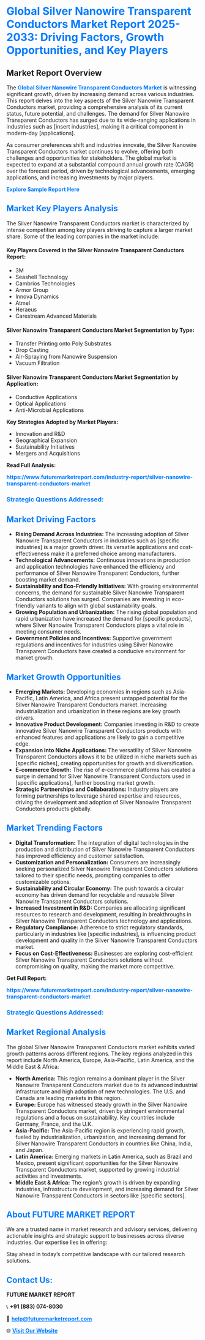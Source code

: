 <h1 style="color: #007BFF;">Global Silver Nanowire Transparent Conductors Market Report 2025-2033: Driving Factors, Growth Opportunities, and Key Players</h1>

<section id="overview">
<h2>Market Report Overview</h2>
<p>The <a href="https://www.futuremarketreport.com/industry-report/silver-nanowire-transparent-conductors-market" style="color: #007BFF; text-decoration: none;"><strong>Global Silver Nanowire Transparent Conductors Market</strong></a> is witnessing significant growth, driven by increasing demand across various industries. This report delves into the key aspects of the Silver Nanowire Transparent Conductors market, providing a comprehensive analysis of its current status, future potential, and challenges. The demand for Silver Nanowire Transparent Conductors has surged due to its wide-ranging applications in industries such as [insert industries], making it a critical component in modern-day [applications].</p>
<p>As consumer preferences shift and industries innovate, the Silver Nanowire Transparent Conductors market continues to evolve, offering both challenges and opportunities for stakeholders. The global market is expected to expand at a substantial compound annual growth rate (CAGR) over the forecast period, driven by technological advancements, emerging applications, and increasing investments by major players.</p>
</section>

<section id="overview">
<p><a href="https://www.futuremarketreport.com/request-sample/reportId=75708" style="color: #007BFF; text-decoration: none;"><strong>Explore Sample Report Here</strong></a></p>
</section>

<section id="key-players">
<h2 style="color: #007BFF;">Market Key Players Analysis</h2>
<p>The Silver Nanowire Transparent Conductors market is characterized by intense competition among key players striving to capture a larger market share. Some of the leading companies in the market include:</p>
<h4>Key Players Covered in the Silver Nanowire Transparent Conductors Report:</h4>
<ul><li>3M</li><li>Seashell Technology</li><li>Cambrios Technologies</li><li>Armor Group</li><li>Innova Dynamics</li><li>Atmel</li><li>Heraeus</li><li>Carestream Advanced Materials</li></ul>
<h4>Silver Nanowire Transparent Conductors Market Segmentation by Type:</h4>
<ul><li>Transfer Printing onto Poly Substrates</li><li>Drop Casting</li><li>Air-Spraying from Nanowire Suspension</li><li>Vacuum Filtration</li></ul>

<h4>Silver Nanowire Transparent Conductors Market Segmentation by Application:</h4>
<ul><li>Conductive Applications</li><li>Optical Applications</li><li>Anti-Microbial Applications</li></ul>
<p><strong>Key Strategies Adopted by Market Players:</strong></p>
<ul>
<li>Innovation and R&D</li>
<li>Geographical Expansion</li>
<li>Sustainability Initiatives</li>
<li>Mergers and Acquisitions</li>
</ul>
</section>

<section>
<p><strong>Read Full Analysis: </strong></p><a href="https://www.futuremarketreport.com/industry-report/silver-nanowire-transparent-conductors-market" style="color: #007BFF; text-decoration: none;"><strong>https://www.futuremarketreport.com/industry-report/silver-nanowire-transparent-conductors-market</strong></a>
<h3 style="color: #007BFF;">Strategic Questions Addressed:</h3>
</section>

<section id="driving-factors">
<h2 style="color: #007BFF;">Market Driving Factors</h2>
<ul>
<li><strong>Rising Demand Across Industries:</strong> The increasing adoption of Silver Nanowire Transparent Conductors in industries such as [specific industries] is a major growth driver. Its versatile applications and cost-effectiveness make it a preferred choice among manufacturers.</li>
<li><strong>Technological Advancements:</strong> Continuous innovations in production and application technologies have enhanced the efficiency and performance of Silver Nanowire Transparent Conductors, further boosting market demand.</li>
<li><strong>Sustainability and Eco-Friendly Initiatives:</strong> With growing environmental concerns, the demand for sustainable Silver Nanowire Transparent Conductors solutions has surged. Companies are investing in eco-friendly variants to align with global sustainability goals.</li>
<li><strong>Growing Population and Urbanization:</strong> The rising global population and rapid urbanization have increased the demand for [specific products], where Silver Nanowire Transparent Conductors plays a vital role in meeting consumer needs.</li>
<li><strong>Government Policies and Incentives:</strong> Supportive government regulations and incentives for industries using Silver Nanowire Transparent Conductors have created a conducive environment for market growth.</li>
</ul>
</section>

<section id="growth-opportunities">
<h2 style="color: #007BFF;">Market Growth Opportunities</h2>
<ul>
<li><strong>Emerging Markets:</strong> Developing economies in regions such as Asia-Pacific, Latin America, and Africa present untapped potential for the Silver Nanowire Transparent Conductors market. Increasing industrialization and urbanization in these regions are key growth drivers.</li>
<li><strong>Innovative Product Development:</strong> Companies investing in R&D to create innovative Silver Nanowire Transparent Conductors products with enhanced features and applications are likely to gain a competitive edge.</li>
<li><strong>Expansion into Niche Applications:</strong> The versatility of Silver Nanowire Transparent Conductors allows it to be utilized in niche markets such as [specific niches], creating opportunities for growth and diversification.</li>
<li><strong>E-commerce Growth:</strong> The rise of e-commerce platforms has created a surge in demand for Silver Nanowire Transparent Conductors used in [specific applications], further boosting market growth.</li>
<li><strong>Strategic Partnerships and Collaborations:</strong> Industry players are forming partnerships to leverage shared expertise and resources, driving the development and adoption of Silver Nanowire Transparent Conductors products globally.</li>
</ul>
</section>

<section id="trending-factors">
<h2 style="color: #007BFF;">Market Trending Factors</h2>
<ul>
<li><strong>Digital Transformation:</strong> The integration of digital technologies in the production and distribution of Silver Nanowire Transparent Conductors has improved efficiency and customer satisfaction.</li>
<li><strong>Customization and Personalization:</strong> Consumers are increasingly seeking personalized Silver Nanowire Transparent Conductors solutions tailored to their specific needs, prompting companies to offer customizable options.</li>
<li><strong>Sustainability and Circular Economy:</strong> The push towards a circular economy has driven demand for recyclable and reusable Silver Nanowire Transparent Conductors solutions.</li>
<li><strong>Increased Investment in R&D:</strong> Companies are allocating significant resources to research and development, resulting in breakthroughs in Silver Nanowire Transparent Conductors technology and applications.</li>
<li><strong>Regulatory Compliance:</strong> Adherence to strict regulatory standards, particularly in industries like [specific industries], is influencing product development and quality in the Silver Nanowire Transparent Conductors market.</li>
<li><strong>Focus on Cost-Effectiveness:</strong> Businesses are exploring cost-efficient Silver Nanowire Transparent Conductors solutions without compromising on quality, making the market more competitive.</li>
</ul>
</section>

<section>
<p><strong>Get Full Report: </strong></p><a href="https://www.futuremarketreport.com/industry-report/silver-nanowire-transparent-conductors-market" style="color: #007BFF; text-decoration: none;"><strong>https://www.futuremarketreport.com/industry-report/silver-nanowire-transparent-conductors-market</strong></a>
<h3 style="color: #007BFF;">Strategic Questions Addressed:</h3>
</section>


<section id="regional-analysis">
<h2 style="color: #007BFF;">Market Regional Analysis</h2>
<p>The global Silver Nanowire Transparent Conductors market exhibits varied growth patterns across different regions. The key regions analyzed in this report include North America, Europe, Asia-Pacific, Latin America, and the Middle East & Africa:</p>
<ul>
<li><strong>North America:</strong> This region remains a dominant player in the Silver Nanowire Transparent Conductors market due to its advanced industrial infrastructure and high adoption of new technologies. The U.S. and Canada are leading markets in this region.</li>
<li><strong>Europe:</strong> Europe has witnessed steady growth in the Silver Nanowire Transparent Conductors market, driven by stringent environmental regulations and a focus on sustainability. Key countries include Germany, France, and the U.K.</li>
<li><strong>Asia-Pacific:</strong> The Asia-Pacific region is experiencing rapid growth, fueled by industrialization, urbanization, and increasing demand for Silver Nanowire Transparent Conductors in countries like China, India, and Japan.</li>
<li><strong>Latin America:</strong> Emerging markets in Latin America, such as Brazil and Mexico, present significant opportunities for the Silver Nanowire Transparent Conductors market, supported by growing industrial activities and investments.</li>
<li><strong>Middle East & Africa:</strong> The region’s growth is driven by expanding industries, infrastructure development, and increasing demand for Silver Nanowire Transparent Conductors in sectors like [specific sectors].</li>
</ul>
</section>

<footer>
<h2 style="color: #007BFF;">About FUTURE MARKET REPORT</h2>
<p>We are a trusted name in market research and advisory services, delivering actionable insights and strategic support to businesses across diverse industries. Our expertise lies in offering:</p>

<p>Stay ahead in today’s competitive landscape with our tailored research solutions.</p>

<h2 style="color: #007BFF;">Contact Us:</h2>
<p><strong>FUTURE MARKET REPORT</strong></p>
<p>📞 <strong>+91 (883) 074-8030</strong></p>
<p>📧 <strong><a href="mailto:help@futuremarketreport.com" style="color: #007BFF;">help@futuremarketreport.com</a></strong></p>
<p>🌐 <strong><a href="https://www.futuremarketreport.com/" style="color: #007BFF;">Visit Our Website</a></strong></p>
</footer>